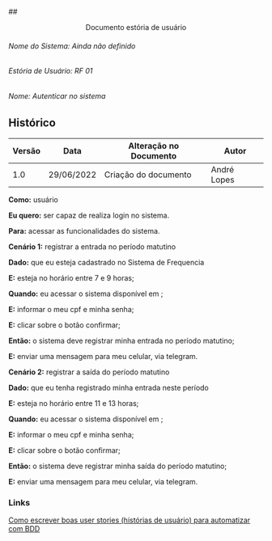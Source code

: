 ##<div align="center">Documento estória de usuário</div>

###### Nome do Sistema: Ainda não definido
###### Estória de Usuário: RF 01
###### Nome: Autenticar no sistema

## Histórico
|**Versão**|**Data**|**Alteração no Documento**|**Autor**|
|------|----|---------|-----|
|1.0|29/06/2022|Criação do documento|André Lopes|



**Como:** usuário

**Eu quero:** ser capaz de realiza login no sistema.

**Para:** acessar as funcionalidades do sistema.



**Cenário 1:** registrar a entrada no período matutino

**Dado:** que eu esteja cadastrado no Sistema de Frequencia

**E:** esteja no horário entre 7 e 9 horas;

**Quando:** eu acessar o sistema disponível em <url do sistema>;

**E:** informar o meu cpf e minha senha;

**E:** clicar sobre o botão confirmar;

**Então:** o sistema deve registrar minha entrada no período matutino;

**E:** enviar uma mensagem para meu celular, via telegram.


**Cenário 2:** registrar a saída do período matutino

**Dado:** que eu tenha registrado minha entrada neste período

**E:** esteja no horário entre 11 e 13 horas;

**Quando:** eu acessar o sistema disponível em <url do sistema>;

**E:** informar o meu cpf e minha senha;

**E:** clicar sobre o botão confirmar;

**Então:** o sistema deve registrar minha saída do período matutino;

**E:** enviar uma mensagem para meu celular, via telegram.






### Links


[Como escrever boas user stories (histórias de usuário) para automatizar com BDD](https://viniciuspessoni.com/2018/06/21/como-escrever-uma-boa-historia-de-usuario-user-story-para-automaizar-com-bdd/)



</DIV>
